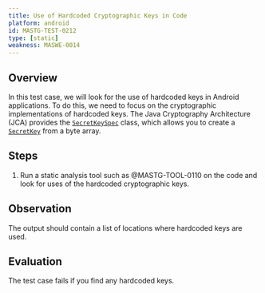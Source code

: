 ```yaml
---
title: Use of Hardcoded Cryptographic Keys in Code
platform: android
id: MASTG-TEST-0212
type: [static]
weakness: MASWE-0014
---
```


## Overview

In this test case, we will look for the use of hardcoded keys in Android applications. To do this, we need to focus on the cryptographic implementations of hardcoded keys. The Java Cryptography Architecture (JCA) provides the [`SecretKeySpec`](https://developer.android.com/reference/javax/crypto/spec/SecretKeySpec) class, which allows you to create a [`SecretKey`](https://developer.android.com/reference/javax/crypto/SecretKey) from a byte array.

## Steps

1. Run a static analysis tool such as @MASTG-TOOL-0110 on the code and look for uses of the hardcoded cryptographic keys.

## Observation

The output should contain a list of locations where hardcoded keys are used.

## Evaluation

The test case fails if you find any hardcoded keys.
